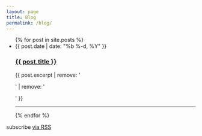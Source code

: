 ```yaml
---
layout: page
title: Blog
permalink: /blog/
---
```


<ul class="post-list">
  {% for post in site.posts %}
    <li>{{ post.date | date: "%b %-d, %Y" }}
      <h3>
        <a href="{{ post.url | prepend: site.baseurl }}">{{ post.title }}</a>
      </h3>
      {{ post.excerpt | remove: '<p>' | remove: '</p>' }}
    </li>
    <hr/>
  {% endfor %}
</ul>

<p class="rss-subscribe">subscribe <a href="{{ "/feed.xml" | prepend: site.baseurl }}">via RSS</a></p>
